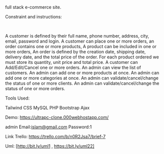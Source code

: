 full stack e-commerce site.

Constraint and instructions:

​

A customer is defined by their full name, phone number, address, city, email, password and login. A customer can place one or more orders, an order contains one or more products, A product can be included in one or more orders, An order is defined by the creation date, shipping date, delivery date, and the total price of the order. For each product ordered we must store its quantity, unit price and total price. A customer can Add/Edit/Cancel one or more orders. An admin can view the list of customers. An admin can add one or more products at once. An admin can add one or more categories at once. An admin can validate/cancel/change the status of one or more clients. An admin can validate/cancel/change the status of one or more orders.

Tools Used:

Tailwind CSS MySQL PHP Bootstrap Ajax

Demo: https://ultrapc-clone.000webhostapp.com/

admin Email:islam@gmail.com Password:1

Link Trello: https://trello.com/b/n0R2Jsa7/brief-7

Uml: [http://bit.ly/uml1 , https://bit.ly/uml22]
